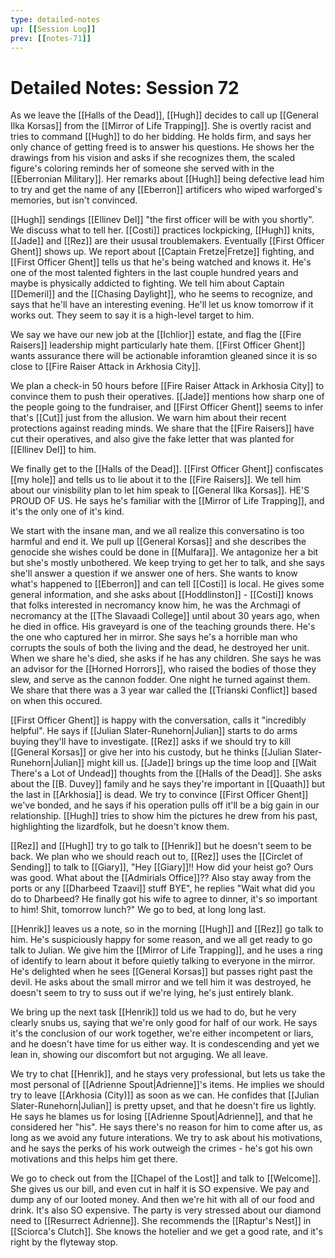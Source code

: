 ```yaml
---
type: detailed-notes
up: [[Session Log]]
prev: [[notes-71]]
---
```


# Detailed Notes: Session 72

As we leave the [[Halls of the Dead]], [[Hugh]] decides to call up [[General Ilka Korsas]] from the [[Mirror of Life Trapping]]. She is overtly racist and tries to command [[Hugh]] to do her bidding. He holds firm, and says her only chance of getting freed is to answer his questions. He shows her the drawings from his vision and asks if she recognizes them, the scaled figure's coloring reminds her of someone she served with in the [[Eberronian Military]]. Her remarks about [[Hugh]] being defective lead him to try and get the name of any [[Eberron]] artificers who wiped warforged's memories, but isn't convinced.

[[Hugh]] sendings [[Ellinev Del]] "the first officer will be with you shortly". We discuss what to tell her. [[Costi]] practices lockpicking, [[Hugh]] knits, [[Jade]] and [[Rez]] are their ususal troublemakers. Eventually [[First Officer Ghent]] shows up. We report about [[Captain Fretze|Fretze]] fighting, and [[First Officer Ghent]] tells us that he's being watched and knows it. He's one of the most talented fighters in the last couple hundred years and maybe is physically addicted to fighting. We tell him about Captain [[Demeril]] and the [[Chasing Daylight]], who he seems to recognize, and says that he'll have an interesting evening. He'll let us know tomorrow if it works out. They seem to say it is a high-level target to him. 

We say we have our new job at the [[Ichlior]] estate, and flag the [[Fire Raisers]] leadership might particularly hate them. [[First Officer Ghent]] wants assurance there will be actionable inforamtion gleaned since it is so close to [[Fire Raiser Attack in Arkhosia City]]. 

We plan a check-in 50 hours before [[Fire Raiser Attack in Arkhosia City]] to convince them to push their operatives. [[Jade]] mentions how sharp one of the people going to the fundraiser, and [[First Officer Ghent]] seems to infer that's [[Cut]] just from the allusion. We warn him about their recent protections against reading minds. We share that the [[Fire Raisers]] have cut their operatives, and also give the fake letter that was planted for [[Ellinev Del]] to him. 

We finally get to the [[Halls of the Dead]]. [[First Officer Ghent]] confiscates [[my hole]] and tells us to lie about it to the [[Fire Raisers]]. We tell him about our vinisbility plan to let him speak to [[General Ilka Korsas]]. HE'S PROUD OF US. He says he's familiar with the [[Mirror of Life Trapping]], and it's the only one of it's kind. 

We start with the insane man, and we all realize this conversatino is too harmful and end it. We pull up  [[General Korsas]] and she describes the genocide she wishes could be done in [[Mulfara]]. We antagonize her a bit but she's mostly unbothered. We keep trying to get her to talk, and she says she'll answer a question if we answer one of hers. She wants to know what's happened to [[Eberron]] and can tell [[Costi]] is local. He gives some general information, and she asks about [[Hoddlinston]] - [[Costi]] knows that folks interested in necromancy know him, he was the Archmagi of necromancy at the [[The Slavaadi College]] until about 30 years ago, when he died in office. His graveyard is one of the teaching grounds there. He's the one who captured her in mirror. She says he's a horrible man who corrupts the souls of both the living and the dead, he destroyed her unit. When we share he's died, she asks if he has any children.  She says he was an advisor for the [[Horned Horrors]], who raised the bodies of those they slew, and serve as the cannon fodder. One night he turned against them. We share that there was a 3 year war called the [[Trianski Conflict]] based on when this occured. 

[[First Officer Ghent]] is happy with the conversation, calls it "incredibly helpful". He says if [[Julian Slater-Runehorn|Julian]] starts to do arms buying they'll have to investigate. [[Rez]] asks if we should try to kill [[General Korsas]] or give her into his custody, but he thinks [[Julian Slater-Runehorn|Julian]] might kill us. [[Jade]] brings up the time loop and [[Wait There's a Lot of Undead]] thoughts from the [[Halls of the Dead]]. She asks about the [[B. Duvey]] family and he says they're important in [[Quaath]] but the last in [[Arkhosia]] is dead. We try to convince [[First Officer Ghent]] we've bonded, and he says if his operation pulls off it'll be a big gain in our relationship. [[Hugh]] tries to show him the pictures he drew from his past, highlighting the lizardfolk, but he doesn't know them. 

[[Rez]] and [[Hugh]] try to go talk to [[Henrik]] but he doesn't seem to be back. We plan who we should reach out to, [[Rez]] uses the [[Circlet of Sending]] to talk to [[Giary]], "Hey [[Giary]]!! How did your heist go? Ours was good. What about the [[Admirials Office]]?? Also stay away from the ports or any [[Dharbeed Tzaavi]] stuff BYE", he replies "Wait what did you do to Dharbeed? He finally got his wife to agree to dinner, it's so important to him! Shit, tomorrow lunch?" We go to bed, at long long last.

[[Henrik]] leaves us a note, so in the morning [[Hugh]] and [[Rez]] go talk to him. He's suspiciously happy for some reason, and we all get ready to go talk to Julian. We give him the [[Mirror of Life Trapping]], and he uses a ring of identify to learn about it before quietly talking to everyone in the mirror. He's delighted when he sees [[General Korsas]] but passes right past the devil. He asks about the small mirror and we tell him it was destroyed, he doesn't seem to try to suss out if we're lying, he's just entirely blank. 

We bring up the next task [[Henrik]] told us we had to do, but he very clearly snubs us, saying that we're only good for half of our work. He says it's the conclusion of our work together, we're either incompetent or liars, and he doesn't have time for us either way. It is condescending and yet we lean in, showing our discomfort but not arguging. We all leave. 

We try to chat [[Henrik]], and he stays very professional, but lets us take the most personal of [[Adrienne Spout|Adrienne]]'s items. He implies we should try to leave [[Arkhosia (City)]] as soon as we can. He confides that [[Julian Slater-Runehorn|Julian]] is pretty upset, and that he doesn't fire us lightly. He says he blames us for losing [[Adrienne Spout|Adrienne]], and that he considered her "his". He says there's no reason for him to come after us, as long as we avoid any future interations. We try to ask about his motivations, and he says the perks of his work outweigh the crimes - he's got his own motivations and this helps him get there. 

We go to check out from the [[Chapel of the Lost]] and talk to [[Welcome]]. She gives us our bill, and even cut in half it is SO expensive. We pay and dump any of our looted money. And then we're hit with all of our food and drink. It's also SO expensive. The party is very stressed about our diamond need to [[Resurrect Adrienne]]. She recommends the [[Raptur's Nest]] in [[Sciorca's Clutch]]. She knows the hotelier and we get a good rate, and it's right by the flyteway stop.

